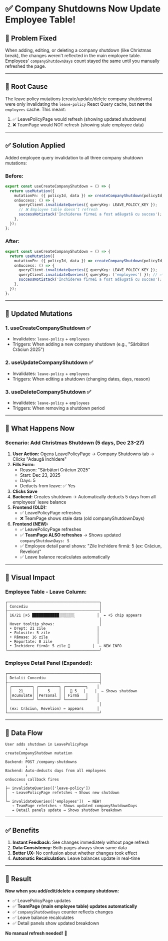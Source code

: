 # ✅ Company Shutdowns Now Update Employee Table!

## 🎯 Problem Fixed

When adding, editing, or deleting a company shutdown (like Christmas break), the changes weren't reflected in the main employee table. Employees' `companyShutdownDays` count stayed the same until you manually refreshed the page.

---

## 🔧 Root Cause

The leave policy mutations (create/update/delete company shutdowns) were only invalidating the `leave-policy` React Query cache, but **not** the `employees` cache. This meant:

1. ✅ LeavePolicyPage would refresh (showing updated shutdowns)
2. ❌ TeamPage would NOT refresh (showing stale employee data)

---

## ✅ Solution Applied

Added employee query invalidation to all three company shutdown mutations:

### **Before:**
```typescript
export const useCreateCompanyShutdown = () => {
  return useMutation({
    mutationFn: ({ policyId, data }) => createCompanyShutdown(policyId, data),
    onSuccess: () => {
      queryClient.invalidateQueries({ queryKey: LEAVE_POLICY_KEY });
      // ❌ Employee table doesn't refresh
      successNotistack('Închiderea firmei a fost adăugată cu succes');
    },
  });
};
```

### **After:**
```typescript
export const useCreateCompanyShutdown = () => {
  return useMutation({
    mutationFn: ({ policyId, data }) => createCompanyShutdown(policyId, data),
    onSuccess: () => {
      queryClient.invalidateQueries({ queryKey: LEAVE_POLICY_KEY });
      queryClient.invalidateQueries({ queryKey: ['employees'] }); // ✅ Refresh employee table
      successNotistack('Închiderea firmei a fost adăugată cu succes');
    },
  });
};
```

---

## 📝 Updated Mutations

### **1. useCreateCompanyShutdown** ✅
- Invalidates: `leave-policy` + `employees`
- Triggers: When adding a new company shutdown (e.g., "Sărbători Crăciun 2025")

### **2. useUpdateCompanyShutdown** ✅
- Invalidates: `leave-policy` + `employees`
- Triggers: When editing a shutdown (changing dates, days, reason)

### **3. useDeleteCompanyShutdown** ✅
- Invalidates: `leave-policy` + `employees`
- Triggers: When removing a shutdown period

---

## 🎯 What Happens Now

### **Scenario: Add Christmas Shutdown (5 days, Dec 23-27)**

1. **User Action:** Opens LeavePolicyPage → Company Shutdowns tab → Clicks "Adaugă Închidere"
2. **Fills Form:**
   - Reason: "Sărbători Crăciun 2025"
   - Start: Dec 23, 2025
   - Days: 5
   - Deducts from leave: ✅ Yes
3. **Clicks Save**
4. **Backend:** Creates shutdown → Automatically deducts 5 days from all employees' leave balance
5. **Frontend (OLD):**
   - ✅ LeavePolicyPage refreshes
   - ❌ TeamPage shows stale data (old companyShutdownDays)
6. **Frontend (NEW):**
   - ✅ LeavePolicyPage refreshes
   - ✅ **TeamPage ALSO refreshes** → Shows updated `companyShutdownDays: 5`
   - ✅ Employee detail panel shows: "Zile închidere firmă: 5 (ex: Crăciun, Revelion)"
   - ✅ Leave balance recalculates automatically

---

## 🎨 Visual Impact

### **Employee Table - Leave Column:**
```
┌─────────────────────────────────────────┐
│ Concediu                                │
├─────────────────────────────────────────┤
│ 16/21 🎄+5 ████████████░░░░░░░          │  ← +5 chip appears
│                                         │
│ Hover tooltip shows:                    │
│ • Drept: 21 zile                       │
│ • Folosite: 5 zile                     │
│ • Rămase: 16 zile                      │
│ • Reportate: 0 zile                    │
│ • Închidere firmă: 5 zile 🎄          │  ← NEW INFO
└─────────────────────────────────────────┘
```

### **Employee Detail Panel (Expanded):**
```
┌─────────────────────────────────────────┐
│ Detalii Concediu                        │
├─────────────────────────────────────────┤
│ ┌─────────┐ ┌─────────┐ ┌─────────┐    │
│ │   21    │ │    5    │ │  🎄 5   │    │  ← Shows shutdown
│ │Acumulate│ │Personal │ │ Firmă   │    │
│ └─────────┘ └─────────┘ └─────────┘    │
│                                         │
│ (ex: Crăciun, Revelion) ← appears      │
└─────────────────────────────────────────┘
```

---

## 🔄 Data Flow

```
User adds shutdown in LeavePolicyPage
         ↓
createCompanyShutdown mutation
         ↓
Backend: POST /company-shutdowns
         ↓
Backend: Auto-deducts days from all employees
         ↓
onSuccess callback fires
         ↓
├─ invalidateQueries(['leave-policy'])
│  → LeavePolicyPage refetches → Shows new shutdown
│
└─ invalidateQueries(['employees'])  ← NEW!
   → TeamPage refetches → Shows updated companyShutdownDays
   → Detail panels update → Shows shutdown breakdown
```

---

## ✅ Benefits

1. **Instant Feedback:** See changes immediately without page refresh
2. **Data Consistency:** Both pages always show same data
3. **Better UX:** No confusion about whether changes took effect
4. **Automatic Recalculation:** Leave balances update in real-time

---

## 🎉 Result

**Now when you add/edit/delete a company shutdown:**
- ✅ LeavePolicyPage updates
- ✅ **TeamPage (main employee table) updates automatically**
- ✅ `companyShutdownDays` counter reflects changes
- ✅ Leave balance recalculates
- ✅ Detail panels show updated breakdown

**No manual refresh needed!** 🚀

